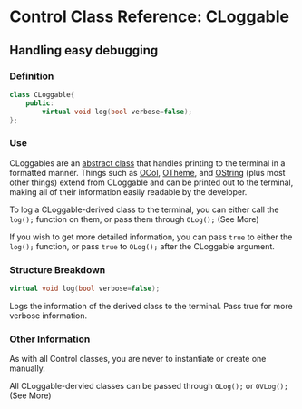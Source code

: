 # Control Class Reference: CLoggable
## Handling easy debugging

### Definition
```cpp
class CLoggable{
	public:
		virtual void log(bool verbose=false);
};
```
### Use
CLoggables are an [abstract class](https://en.cppreference.com/w/cpp/language/abstract_class) that handles printing to the terminal in a formatted manner.
Things such as [OCol](https://github.com/RosettaHS/OKit/blob/main/docs/Class%20Reference/OCol.md), [OTheme](https://github.com/RosettaHS/OKit/blob/main/docs/Class%20Reference/OTheme.md), and [OString](https://github.com/RosettaHS/OKit/blob/main/docs/Class%20Reference/OString.md) (plus most other things) extend from CLoggable and can be printed out to the terminal,
making all of their information easily readable by the developer.

To log a CLoggable-derived class to the terminal, you can either call the `log();` function on them, or pass them through `OLog();` (See More)

If you wish to get more detailed information, you can pass `true` to either the `log();` function, or pass `true` to `OLog();` after the CLoggable argument.

### Structure Breakdown
```cpp
virtual void log(bool verbose=false);
```
Logs the information of the derived class to the terminal. Pass true for more verbose information.

### Other Information
As with all Control classes, you are never to instantiate or create one manually.

All CLoggable-dervied classes can be passed through `OLog();` or `OVLog();` (See More)